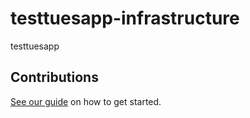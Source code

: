 # testtuesapp-infrastructure

testtuesapp

## Contributions

[See our guide](contributing.md) on how to get started.
